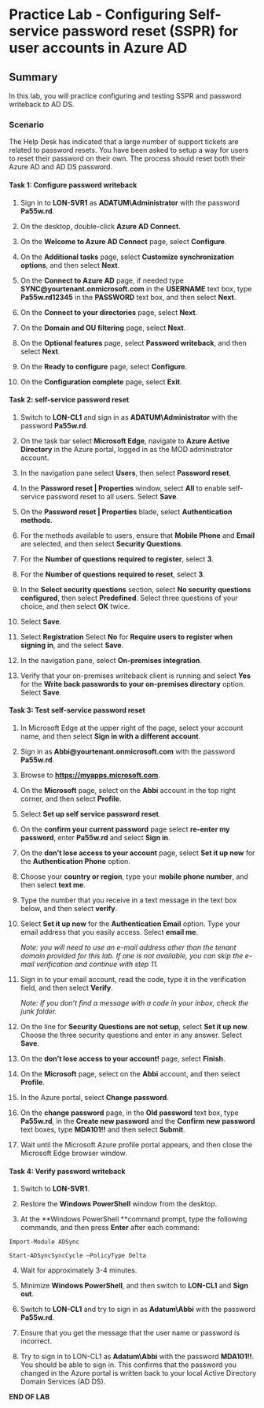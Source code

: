 # Practice Lab - Configuring Self-service password reset (SSPR) for user accounts in Azure AD

## Summary

In this lab, you will practice configuring and testing SSPR and password writeback to AD DS.

### Scenario

The Help Desk has indicated that a large number of support tickets are related to password resets. You have been asked to setup a way for users to reset their password on their own. The process should reset both their Azure AD and AD DS password. 

#### Task 1: Configure password writeback

1.  Sign in to **LON-SVR1** as **ADATUM\\Administrator** with the password **Pa55w.rd**. 

2.  On the desktop, double-click **Azure AD Connect**.

3.  On the **Welcome to Azure AD Connect** page, select **Configure**.

4.  On the **Additional tasks** page, select **Customize synchronization
    options**, and then select **Next**.

5.  On the **Connect to Azure AD** page, if needed type
    **SYNC\@yourtenant.onmicrosoft.com** in the **USERNAME** text box, type
    **Pa55w.rd12345** in the **PASSWORD** text box, and then select **Next**.

6.  On the **Connect to your directories** page, select **Next**.

7.  On the **Domain and OU filtering** page, select **Next**.

8.  On the **Optional features** page, select **Password writeback**, and then
    select **Next**.

9.  On the **Ready to configure** page, select **Configure**.

10. On the **Configuration complete** page, select **Exit**.

#### Task 2: self-service password reset

1.  Switch to **LON-CL1** and sign in as **ADATUM\\Administrator** with the password **Pa55w.rd**.

2.  On the task bar select **Microsoft Edge**, navigate to **Azure Active Directory**
    in the Azure portal, logged in as the MOD administrator account.

3.  In the navigation pane select **Users**, then select **Password reset**.

4.  In the **Password reset | Properties** window, select **All** to enable
    self-service password reset to all users. Select **Save**.

5.  On the **Password reset | Properties** blade, select **Authentication
    methods**.

6.  For the methods available to users, ensure that **Mobile Phone** and
    **Email** are selected, and then select **Security Questions**.

7.  For the **Number of questions required to register**, select **3**.

8.  For the **Number of questions required to reset**, select **3**.

9.  In the **Select security questions** section, select **No security questions
    configured**, then select **Predefined**. Select three questions of your
    choice, and then select **OK** twice.

10. Select **Save**.

11. Select **Registration** Select **No** for **Require users to register when
    signing in**, and the select **Save**.

12. In the navigation pane, select **On-premises integration**.

13. Verify that your on-premises writeback client is running and select **Yes**
    for the **Write back passwords to your on-premises directory** option. Select
    **Save**.

#### Task 3: Test self-service password reset

1.   In Microsoft Edge at the upper right of the page, select your account name, and then select
    **Sign in with a different account**. 

2.  Sign in as **Abbi\@yourtenant.onmicrosoft.com** with the password **Pa55w.rd**.   

3.  Browse to **https://myapps.microsoft.com**. 

4.  On the **Microsoft** page, select on the **Abbi** account in the top right
    corner, and then select **Profile**.

5.  Select **Set up self service password reset**.

6.  On the **confirm your current password** page select **re-enter my password**, enter **Pa55w.rd** and select **Sign in**.

7.  On the **don’t lose access to your account** page, select **Set it up now**
    for the **Authentication Phone** option.

8.  Choose your **country or region**, type your **mobile phone number**, and then select
    **text me**.

9.  Type the number that you receive in a text message in the text box below,
    and then select **verify**.

10. Select **Set it up now** for the **Authentication Email** option. Type your
    email address that you easily access. Select **email me**.

    _Note: you will need to use an e-mail address other than the tenant domain 
    provided for this lab. If one is not available, you can skip the e-mail 
    verification and continue with step 11._

9. Sign in to your email account, read the code, type it in the verification
    field, and then select **Verify**. 
    
    _Note: If you don’t find a message with a code in your inbox, check the junk folder._

10. On the line for **Security Questions are not setup**, select **Set it up now**. Choose
    the three security questions and enter in any answer. Select **Save**.

11. On the **don’t lose access to your account!** page, select **Finish**.

12. On the **Microsoft** page, select on the **Abbi** account, and then
    select **Profile**.

13. In the Azure portal, select **Change password**.

14. On the **change password** page, in the **Old password** text box, type
    **Pa55w.rd**, in the **Create new password** and the **Confirm new
    password** text boxes, type **MDA101!!** and then select **Submit**.

15. Wait until the Microsoft Azure profile portal appears, and then close the
    Microsoft Edge browser window.

#### Task 4: Verify password writeback

1.  Switch to **LON-SVR1**.

2.  Restore the **Windows PowerShell** window from the desktop.

3.  At the **Windows PowerShell **command prompt, type the following commands, and
    then press **Enter** after each command:

```
Import-Module ADSync

Start-ADSyncSyncCycle –PolicyType Delta

```
4.  Wait for approximately 3-4 minutes.

5.  Minimize **Windows PowerShell**, and then switch to **LON-CL1** and **Sign out**.

6.  Switch to **LON-CL1** and try to sign in as **Adatum\\Abbi** with the password
    **Pa55w.rd**.

7.  Ensure that you get the message that the user name or password is incorrect.

8.  Try to sign in to LON-CL1 as **Adatum\\Abbi** with the password
    **MDA101!!**. You should be able to sign in. This confirms that the password
    you changed in the Azure portal is written back to your local Active
    Directory Domain Services (AD DS).

**END OF LAB**